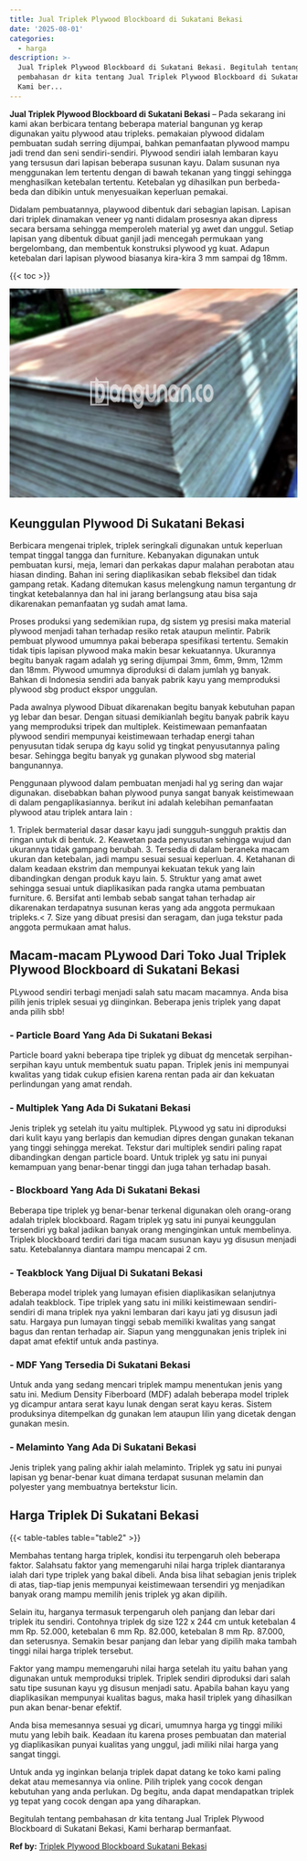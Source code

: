 ```yaml
---
title: Jual Triplek Plywood Blockboard di Sukatani Bekasi
date: '2025-08-01'
categories:
  - harga
description: >-
  Jual Triplek Plywood Blockboard di Sukatani Bekasi. Begitulah tentang
  pembahasan dr kita tentang Jual Triplek Plywood Blockboard di Sukatani Bekasi,
  Kami ber...
---
```


**Jual Triplek Plywood Blockboard di Sukatani Bekasi** – Pada sekarang ini kami akan berbicara tentang beberapa material bangunan yg kerap digunakan yaitu plywood atau tripleks. pemakaian plywood didalam pembuatan sudah serring dijumpai, bahkan pemanfaatan plywood mampu jadi trend dan seni sendiri-sendiri. Plywood sendiri ialah lembaran kayu yang tersusun dari lapisan beberapa susunan kayu. Dalam susunan nya menggunakan lem tertentu dengan di bawah tekanan yang tinggi sehingga menghasilkan ketebalan tertentu. Ketebalan yg dihasilkan pun berbeda-beda dan dibikin untuk menyesuaikan keperluan pemakai.

Didalam pembuatannya, playwood dibentuk dari sebagian lapisan. Lapisan dari triplek dinamakan veneer yg nanti didalam prosesnya akan dipress secara bersama sehingga memperoleh material yg awet dan unggul. Setiap lapisan yang dibentuk dibuat ganjil jadi mencegah permukaan yang bergelombang, dan membentuk konstruksi plywood yg kuat. Adapun ketebalan dari lapisan plywood biasanya kira-kira 3 mm sampai dg 18mm.

{{< toc >}}

![Jual Triplek Plywood Blockboard di Sukatani Bekasi](/images/jual-triplek-murah-09.png)

## Keunggulan Plywood Di Sukatani Bekasi

Berbicara mengenai triplek, triplek seringkali digunakan untuk keperluan tempat tinggal tangga dan furniture. Kebanyakan digunakan untuk pembuatan kursi, meja, lemari dan perkakas dapur malahan perabotan atau hiasan dinding. Bahan ini sering diaplikasikan sebab fleksibel dan tidak gampang retak. Kadang ditemukan kasus melengkung namun tergantung dr tingkat ketebalannya dan hal ini jarang berlangsung atau bisa saja dikarenakan pemanfaatan yg sudah amat lama.

Proses produksi yang sedemikian rupa, dg sistem yg presisi maka material plywood menjadi tahan terhadap resiko retak ataupun melintir. Pabrik pembuat plywood umumnya pakai beberapa spesifikasi tertentu. Semakin tidak tipis lapisan plywood maka makin besar kekuatannya. Ukurannya begitu banyak ragam adalah yg sering dijumpai 3mm, 6mm, 9mm, 12mm dan 18mm. Plywood umumnya diproduksi di dalam jumlah yg banyak. Bahkan di Indonesia sendiri ada banyak pabrik kayu yang memproduksi plywood sbg product ekspor unggulan.

Pada awalnya plywood Dibuat dikarenakan begitu banyak kebutuhan papan yg lebar dan besar. Dengan situasi demikianlah begitu banyak pabrik kayu yang memproduksi tripek dan multiplek. Keistimewaan pemanfaatan plywood sendiri mempunyai keistimewaan terhadap energi tahan penyusutan tidak serupa dg kayu solid yg tingkat penyusutannya paling besar. Sehingga begitu banyak yg gunakan plywood sbg material bangunannya.

Penggunaan plywood dalam pembuatan menjadi hal yg sering dan wajar digunakan. disebabkan bahan plywood punya sangat banyak keistimewaan di dalam pengaplikasiannya. berikut ini adalah kelebihan pemanfaatan plywood atau triplek antara lain :

1\. Triplek bermaterial dasar dasar kayu jadi sungguh-sungguh praktis dan ringan untuk di bentuk. 2. Keawetan pada penyusutan sehingga wujud dan ukurannya tidak gampang berubah. 3. Tersedia di dalam beraneka macam ukuran dan ketebalan, jadi mampu sesuai sesuai keperluan. 4. Ketahanan di dalam keadaan ekstrim dan mempunyai kekuatan tekuk yang lain dibandingkan dengan produk kayu lain. 5. Struktur yang amat awet sehingga sesuai untuk diaplikasikan pada rangka utama pembuatan furniture. 6. Bersifat anti lembab sebab sangat tahan terhadap air dikarenakan terdapatnya susunan keras yang ada anggota permukaan tripleks.< 7. Size yang dibuat presisi dan seragam, dan juga tekstur pada anggota permukaan amat halus.

## Macam-macam PLywood Dari Toko Jual Triplek Plywood Blockboard di Sukatani Bekasi

PLywood sendiri terbagi menjadi salah satu macam macamnya. Anda bisa pilih jenis triplek sesuai yg diinginkan. Beberapa jenis triplek yang dapat anda pilih sbb!

### \- Particle Board Yang Ada Di Sukatani Bekasi

Particle board yakni beberapa tipe triplek yg dibuat dg mencetak serpihan-serpihan kayu untuk membentuk suatu papan. Triplek jenis ini mempunyai kwalitas yang tidak cukup efisien karena rentan pada air dan kekuatan perlindungan yang amat rendah.

### \- Multiplek Yang Ada Di Sukatani Bekasi

Jenis triplek yg setelah itu yaitu multiplek. PLywood yg satu ini diproduksi dari kulit kayu yang berlapis dan kemudian dipres dengan gunakan tekanan yang tinggi sehingga merekat. Tekstur dari multiplek sendiri paling rapat dibandingkan dengan particle board. Untuk triplek yg satu ini punyai kemampuan yang benar-benar tinggi dan juga tahan terhadap basah.

### \- Blockboard Yang Ada Di Sukatani Bekasi

Beberapa tipe triplek yg benar-benar terkenal digunakan oleh orang-orang adalah triplek blockboard. Ragam triplek yg satu ini punyai keunggulan tersendiri yg bakal jadikan banyak orang menginginkan untuk membelinya. Triplek blockboard terdiri dari tiga macam susunan kayu yg disusun menjadi satu. Ketebalannya diantara mampu mencapai 2 cm.

### \- Teakblock Yang Dijual Di Sukatani Bekasi

Beberapa model triplek yang lumayan efisien diaplikasikan selanjutnya adalah teakblock. Tipe triplek yang satu ini miliki keistimewaan sendiri-sendiri di mana triplek nya yakni lembaran dari kayu jati yg disusun jadi satu. Hargaya pun lumayan tinggi sebab memiliki kwalitas yang sangat bagus dan rentan terhadap air. Siapun yang menggunakan jenis triplek ini dapat amat efektif untuk anda pastinya.

### \- MDF Yang Tersedia Di Sukatani Bekasi

Untuk anda yang sedang mencari triplek mampu menentukan jenis yang satu ini. Medium Density Fiberboard (MDF) adalah beberapa model triplek yg dicampur antara serat kayu lunak dengan serat kayu keras. Sistem produksinya ditempelkan dg gunakan lem ataupun lilin yang dicetak dengan gunakan mesin.

### \- Melaminto Yang Ada Di Sukatani Bekasi

Jenis triplek yang paling akhir ialah melaminto. Triplek yg satu ini punyai lapisan yg benar-benar kuat dimana terdapat susunan melamin dan polyester yang membuatnya bertekstur licin.

## Harga Triplek Di Sukatani Bekasi

{{< table-tables table="table2" >}}

Membahas tentang harga triplek, kondisi itu terpengaruh oleh beberapa faktor. Salahsatu faktor yang memengaruhi nilai harga triplek diantaranya ialah dari type triplek yang bakal dibeli. Anda bisa lihat sebagian jenis triplek di atas, tiap-tiap jenis mempunyai keistimewaan tersendiri yg menjadikan banyak orang mampu memilih jenis triplek yg akan dipilih.

Selain itu, harganya termasuk terpengaruh oleh panjang dan lebar dari triplek itu sendiri. Contohnya triplek dg size 122 x 244 cm untuk ketebalan 4 mm Rp. 52.000, ketebalan 6 mm Rp. 82.000, ketebalan 8 mm Rp. 87.000, dan seterusnya. Semakin besar panjang dan lebar yang dipilih maka tambah tinggi nilai harga triplek tersebut.

Faktor yang mampu memengaruhi nilai harga setelah itu yaitu bahan yang digunakan untuk memproduksi triplek. Triplek sendiri diproduksi dari salah satu tipe susunan kayu yg disusun menjadi satu. Apabila bahan kayu yang diaplikasikan mempunyai kualitas bagus, maka hasil triplek yang dihasilkan pun akan benar-benar efektif.

Anda bisa memesannya sesuai yg dicari, umumnya harga yg tinggi miliki mutu yang lebih baik. Keadaan itu karena proses pembuatan dan material yg diaplikasikan punyai kualitas yang unggul, jadi miliki nilai harga yang sangat tinggi.

Untuk anda yg inginkan belanja triplek dapat datang ke toko kami paling dekat atau memesannya via online. Pilih triplek yang cocok dengan kebutuhan yang anda perlukan. Dg begitu, anda dapat mendapatkan triplek yg tepat yang cocok dengan apa yang diharapkan.

Begitulah tentang pembahasan dr kita tentang Jual Triplek Plywood Blockboard di Sukatani Bekasi, Kami berharap bermanfaat.

**Ref by:** [Triplek Plywood Blockboard Sukatani Bekasi](https://id.wikipedia.org/wiki/Triplek)
